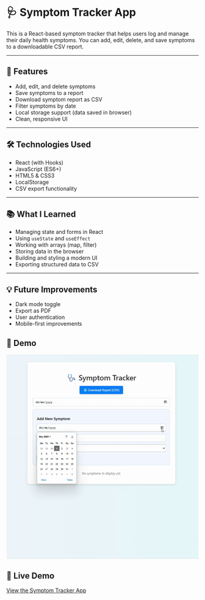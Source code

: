 # 🩺 Symptom Tracker App

This is a React-based symptom tracker that helps users log and manage their daily health symptoms. You can add, edit, delete, and save symptoms to a downloadable CSV report.

---

## 🚀 Features

- Add, edit, and delete symptoms
- Save symptoms to a report
- Download symptom report as CSV
- Filter symptoms by date
- Local storage support (data saved in browser)
- Clean, responsive UI

---

## 🛠️ Technologies Used

- React (with Hooks)
- JavaScript (ES6+)
- HTML5 & CSS3
- LocalStorage
- CSV export functionality

---

## 📚 What I Learned

- Managing state and forms in React
- Using `useState` and `useEffect`
- Working with arrays (map, filter)
- Storing data in the browser
- Building and styling a modern UI
- Exporting structured data to CSV

---

## 💡 Future Improvements

- Dark mode toggle
- Export as PDF
- User authentication
- Mobile-first improvements



## 📸 Demo

![Symptom Tracker Demo](./assets/ezgif.com-speed.gif)



## 🔗 Live Demo  
[View the Symptom Tracker App](https://symptom-tracker-seren.netlify.app)

